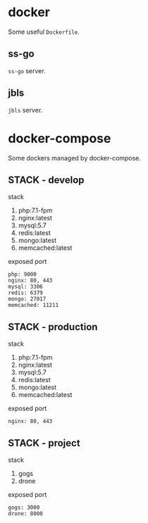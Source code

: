 # docker

Some useful `Dockerfile`.

## ss-go

`ss-go` server.

## jbls

`jbls` server.

# docker-compose

Some dockers managed by docker-compose.

## STACK - develop

stack

1. php:7.1-fpm
2. nginx:latest
3. mysql:5.7
4. redis:latest
5. mongo:latest
6. memcached:latest

exposed port

```
php: 9000
nginx: 80, 443
mysql: 3306
redis: 6379
mongo: 27017
memcached: 11211
```

## STACK - production

stack

1. php:7.1-fpm
2. nginx:latest
3. mysql:5.7
4. redis:latest
5. mongo:latest
6. memcached:latest

exposed port

```
nginx: 80, 443
```

## STACK - project

stack

1. gogs
2. drone

exposed port

```
gogs: 3000
drone: 8000
```
